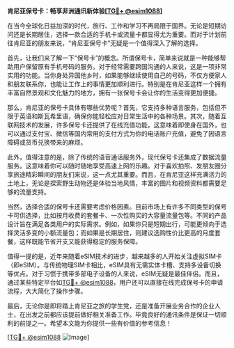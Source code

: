 **肯尼亚保号卡：畅享非洲通讯新体验[[TG💪+ @esim1088](https://t.me/s/esim1088)]**

在当今全球化日益加深的时代，旅行、工作和学习不再局限于国界。无论是短期访问还是长期居住，选择一款合适的手机卡或流量卡都显得尤为重要。而对于计划前往肯尼亚的朋友来说，“肯尼亚保号卡”无疑是一个值得深入了解的选择。

首先，让我们来了解一下“保号卡”的概念。所谓保号卡，简单来说就是一种能够帮助用户保留原有手机号码的服务。对于经常需要跨国沟通的人来说，这是一项非常实用的功能。当你身处异国他乡时，如果能够继续使用自己的号码，不仅方便家人和朋友联系你，也能让工作上的事情更加顺利进行。特别是在肯尼亚这样一个拥有丰富自然景观和文化魅力的地方，拥有一张保号卡会让你的生活变得更加便捷。

那么，肯尼亚的保号卡具体有哪些优势呢？首先，它支持多种语言服务，包括但不限于英语和斯瓦希里语，确保你能轻松应对日常生活中的各种场景。其次，随着互联网技术的发展，许多保号卡还提供了在线充值功能，这意味着即使身在国外，也可以通过支付宝、微信等国内常用的支付方式为你的电话账户充值，避免了因语言障碍或货币兑换带来的麻烦。

此外，值得注意的是，除了传统的语音通话服务外，现代保号卡还集成了数据流量服务。这意味着你可以随时随地享受高速上网的乐趣。对于喜欢拍照、发朋友圈分享旅途精彩瞬间的朋友们来说，这一点尤其重要。而且，在肯尼亚这样充满活力的土地上，无论是探索野生动物还是体验当地风情，丰富的图片和视频资料都需要足够的流量支持。

当然，选择合适的保号卡还需要考虑价格因素。目前市场上有许多不同类型的保号卡可供选择，比如按月收费的套餐卡、一次性购买的大容量流量包等。不同的产品设计旨在满足各类用户的实际需求。例如，如果你只是短期出行，可能更倾向于选择灵活多变的小额流量包；而如果是长期居住，则建议选购性价比更高的月度套餐，这样既能节省开支又能获得稳定的服务保障。

值得一提的是，近年来随着eSIM技术的进步，越来越多的人开始关注虚拟SIM卡（即eSIM）。与传统物理SIM卡相比，eSIM具有无需实体卡槽、支持多设备切换等优点。对于习惯于携带多部电子设备的人来说，eSIM无疑是最佳伴侣。而且，通过某些特定平台如[TG💪+ @esim1088](https://t.me/s/esim1088)，用户还可以直接在线完成保号卡的申请流程，大大简化了操作步骤。

最后，无论你是即将踏上肯尼亚之旅的学生党，还是准备开展业务合作的企业人士，在出发之前都应该提前做好相关准备工作。毕竟良好的通讯条件是保证一切顺利的前提之一。希望本文能为你提供一些有价值的参考信息！

[[TG💪+ @esim1088](https://t.me/s/esim1088) ![Image](https://i.postimg.cc/4NQfJmqS/Snipaste-2025-05-13-00-14-12.png)]